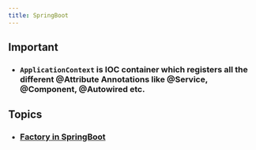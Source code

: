 ```yaml
---
title: SpringBoot
---
```


## Important
- ### `ApplicationContext` is IOC container which registers all the different @Attribute Annotations like @Service, @Component, @Autowired etc.

## Topics
- ### [Factory in SpringBoot](factory)

